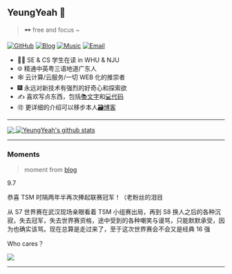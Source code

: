 ## YeungYeah 👋

> :dark_sunglasses: free and focus ~

[![GitHub](https://img.shields.io/badge/dynamic/json?logo=github&label=GitHub+Followers&labelColor=282c34&style=flat-square&color=181717&query=%24.data.totalSubs&url=https%3A%2F%2Fapi.spencerwoo.com%2Fsubstats%2F%3Fsource%3Dgithub%26queryKey%3Dyeung66&longCache=true)](https://github.com/yeung66)
[![Blog](https://img.shields.io/badge/-http://scottyeung.top-0e83cd?style=flat-square&logo=Blogger&logoColor=fff)](http://scottyeung.top)
[![Music](https://img.shields.io/badge/%20-%E4%B9%90%E8%A7%82%E5%9C%B0%E6%91%B8%E6%91%B8%E5%A4%B4%20%E4%B8%AA%E4%BA%BA%E4%B8%BB%E9%A1%B5-critical?style=flat-square&logo=apple-music)](https://music.163.com/#/user/home?id=126931346)
[![Email](https://img.shields.io/badge/-407284292@qq.com-yellow?style=flat-square&logo=Mail.RU)](mailto:407284292@qq.com)

- :man_student: SE & CS 学生在读 in WHU & NJU
- :globe_with_meridians: 精通中英粤三语地道广东人
- :spider_web: 云计算/云服务/一切 WEB 化的推崇者
- :fireworks: 永远对新技术有强烈的好奇心和探索欲
- :writing_hand: 喜欢写点东西，包括[:books:文字](http://scottyeung.top)和[:computer:代码](https://github.com/yeung66?tab=repositories&type=source)
- :accept: 更详细的介绍可以移步本人[:card_file_box:博客](http://scottyeung.top/about/)

---


<a href="#">
  <!-- Change the `github-readme-stats.anuraghazra1.vercel.app` to `github-readme-stats.vercel.app`  -->
  <img align="center" src="https://github-readme-stats.vercel.app/api/top-langs/?username=yeung66&theme=prussian&&hide=css,html,matlab&langs_count=9&layout=compact&hide_langs_below=1" />
</a>

<a href="#">
  <img align="center" src='https://github-readme-stats.vercel.app/api?username=yeung66&show_icons=true&theme=prussian&count_private=true&include_all_commits=true' alt="YeungYeah's github stats" />
</a>

---

### Moments

> moment from [blog](http://scottyeung.top/moments) 

 9.7

恭喜 TSM 时隔两年半再次捧起联赛冠军！（老粉丝的泪目

从 S7 世界赛在武汉现场亲眼看着 TSM 小组赛出局，再到 S8 换人之后的各种沉寂，失去冠军，失去世界赛资格，途中受到的各种嘲笑与谩骂，只能默默承受，因为也确实该骂。现在总算是走过来了，至于这次世界赛会不会又是经典 16 强

Who cares？

![](http://scottyeung.top/moments/image/200907.jpg)

---

